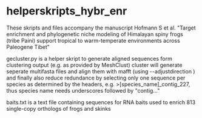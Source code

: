 # helperskripts_hybr_enr

These skripts and files accompany the manuscript Hofmann S et al. 
"Target enrichment and phylogenetic niche modeling of Himalayan spiny frogs (tribe Paini) 
support tropical to warm-temperate environments across Paleogene Tibet"  

gecluster.py is a helper skript to generate aligned sequences form clustering output (e.g. as provided by MeshClust)
cluster will generate seperate multifasta files and align them with mafft (using --adjustdirection ) and 
finally also reduce redundance by selecting only one sequence per species as determined by the headers, e.g. >[species_name]_contig_227,
thus species name needs underscores followed by "contig..."

baits.txt is a text file containing sequences for RNA baits used to enrich 813 single-copy orthologs of frogs and skinks
